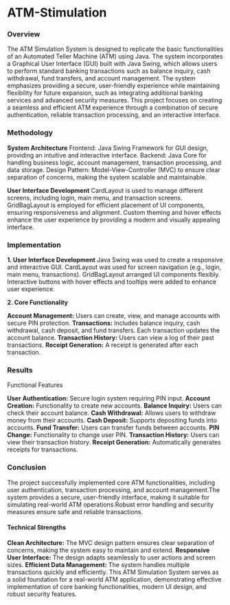 # ATM-Stimulation
<h3>Overview</h3>
The ATM Simulation System is designed to replicate the basic functionalities of an Automated Teller Machine (ATM) using Java. The system incorporates a Graphical User Interface (GUI) built with Java Swing, which allows users to perform standard banking transactions such as balance inquiry, cash withdrawal, fund transfers, and account management.
The system emphasizes providing a secure, user-friendly experience while maintaining flexibility for future expansion, such as integrating additional banking services and advanced security measures. This project focuses on creating a seamless and efficient ATM experience through a combination of secure authentication, reliable transaction processing, and an interactive interface.

<h3>Methodology</h3>
<strong>System Architecture</strong>
Frontend:</strong> Java Swing Framework for GUI design, providing an intuitive and interactive interface.
Backend:</strong> Java Core for handling business logic, account management, transaction processing, and data storage.
Design Pattern:</strong> Model-View-Controller (MVC) to ensure clear separation of concerns, making the system scalable and maintainable.


<strong>User Interface Development</strong>
CardLayout is used to manage different screens, including login, main menu, and transaction screens.
GridBagLayout is employed for efficient placement of UI components, ensuring responsiveness and alignment.
Custom theming and hover effects enhance the user experience by providing a modern and visually appealing interface.

<h3>Implementation</h3>
<strong>1. User Interface Development</strong>
Java Swing was used to create a responsive and interactive GUI.
CardLayout was used for screen navigation (e.g., login, main menu, transactions).
GridBagLayout arranged UI components flexibly.
Interactive buttons with hover effects and tooltips were added to enhance user experience.

<strong>2. Core Functionality</strong>

<strong>Account Management:</strong> Users can create, view, and manage accounts with secure PIN protection.
<strong>Transactions:</strong> Includes balance inquiry, cash withdrawal, cash deposit, and fund transfers. Each transaction updates the account balance.
<strong>Transaction History:</strong> Users can view a log of their past transactions.
<strong>Receipt Generation:</strong> A receipt is generated after each transaction.

<h3>Results</h3>
Functional Features

<strong>User Authentication:</strong> Secure login system requiring PIN input.
<strong>Account Creation:</strong> Functionality to create new accounts.
<strong>Balance Inquiry:</strong> Users can check their account balance.
<strong>Cash Withdrawal:</strong> Allows users to withdraw money from their accounts.
<strong>Cash Deposit:</strong> Supports depositing funds into accounts.
<strong>Fund Transfer:</strong> Users can transfer funds between accounts.
<strong>PIN Change:</strong> Functionality to change user PIN.
<strong>Transaction History:</strong> Users can view their transaction history.
<strong>Receipt Generation:</strong> Automatically generates receipts for transactions.

<h3>Conclusion</h3>
        The project successfully implemented core ATM functionalities, including user authentication, transaction processing, and account management.The system provides a secure, user-friendly interface, making it suitable for simulating real-world ATM operations.Robust error handling and security measures ensure safe and reliable transactions.
        
<h4>Technical Strengths</h4>
<strong>Clean Architecture:</strong> The MVC design pattern ensures clear separation of concerns, making the system easy to maintain and extend.
<strong>Responsive User Interface:</strong> The design adapts seamlessly to user actions and screen sizes.
<strong>Efficient Data Management:</strong> The system handles multiple transactions quickly and efficiently.
This ATM Simulation System serves as a solid foundation for a real-world ATM application, demonstrating effective implementation of core banking functionalities, modern UI design, and robust security features.
